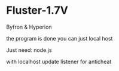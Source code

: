 # Fluster-1.7V
Byfron &amp; Hyperion

the program is done you can just local host

Just need:  node.js  

with localhost update listener for anticheat
